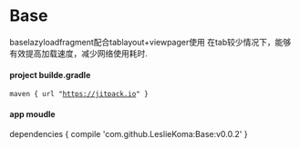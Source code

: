# Base
baselazyloadfragment配合tablayout+viewpager使用
在tab较少情况下，能够有效提高加载速度，减少网络使用耗时.
 #### project builde.gradle
 <code>maven { url "https://jitpack.io" }</code>
 #### app moudle
 dependencies {
	        compile 'com.github.LeslieKoma:Base:v0.0.2'
	}
 
